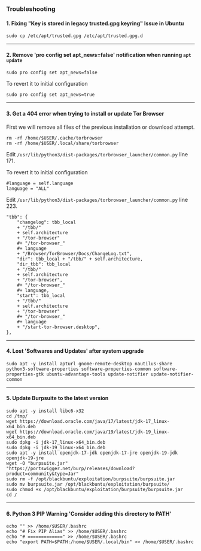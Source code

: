 ### Troubleshooting

#### 1. Fixing "Key is stored in legacy trusted.gpg keyring" Issue in Ubuntu

```shell
sudo cp /etc/apt/trusted.gpg /etc/apt/trusted.gpg.d
```

* * *

#### 2. Remove 'pro config set apt_news=false' notification when running `apt update`

```shell
sudo pro config set apt_news=false
```

To revert it to initial configuration

```shell
sudo pro config set apt_news=true
```

* * *

#### 3. Get a 404 error when trying to install or update Tor Browser

First we will remove all files of the previous installation or download attempt.

```shell
rm -rf /home/$USER/.cache/torbrowser
rm -rf /home/$USER/.local/share/torbrowser
```

Edit `/usr/lib/python3/dist-packages/torbrowser_launcher/common.py` line 171.

To revert it to initial configuration

```
#language = self.language
language = "ALL"
```

Edit `/usr/lib/python3/dist-packages/torbrowser_launcher/common.py` line 223.

```
"tbb": {
    "changelog": tbb_local
    + "/tbb/"
    + self.architecture
    + "/tor-browser"
    #+ "/tor-browser_"
    #+ language
    + "/Browser/TorBrowser/Docs/ChangeLog.txt",
    "dir": tbb_local + "/tbb/" + self.architecture,
    "dir_tbb": tbb_local
    + "/tbb/"
    + self.architecture
    + "/tor-browser",
    #+ "/tor-browser_"
    #+ language,
    "start": tbb_local
    + "/tbb/"
    + self.architecture
    + "/tor-browser"
    #+ "/tor-browser_"
    #+ language
    + "/start-tor-browser.desktop",
},
```

* * *

#### 4. Lost 'Softwares and Updates' after system upgrade

```shell
sudo apt -y install apturl gnome-remote-desktop nautilus-share python3-software-properties software-properties-common software-properties-gtk ubuntu-advantage-tools update-notifier update-notifier-common
```

* * *

#### 5. Update Burpsuite to the latest version

```shell
sudo apt -y install libc6-x32
cd /tmp/
wget https://download.oracle.com/java/17/latest/jdk-17_linux-x64_bin.deb
wget https://download.oracle.com/java/19/latest/jdk-19_linux-x64_bin.deb
sudo dpkg -i jdk-17_linux-x64_bin.deb
sudo dpkg -i jdk-19_linux-x64_bin.deb
sudo apt -y install openjdk-17-jdk openjdk-17-jre openjdk-19-jdk openjdk-19-jre
wget -O "burpsuite.jar" "https://portswigger.net/burp/releases/download?product=community&type=Jar"
sudo rm -f /opt/blackbuntu/exploitation/burpsuite/burpsuite.jar
sudo mv burpsuite.jar /opt/blackbuntu/exploitation/burpsuite/
sudo chmod +x /opt/blackbuntu/exploitation/burpsuite/burpsuite.jar
cd /
```

* * *

#### 6. Python 3 PIP Warning 'Consider adding this directory to PATH'

```shell
echo "" >> /home/$USER/.bashrc
echo "# Fix PIP Alias" >> /home/$USER/.bashrc
echo "# =============" >> /home/$USER/.bashrc
echo "export PATH=$PATH:/home/$USER/.local/bin" >> /home/$USER/.bashrc
```
